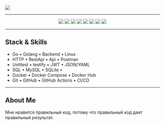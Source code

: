 <img src="https://capsule-render.vercel.app/api?type=waving&height=150&color=50ba4e&text=Hi%20there! 𝙸'𝚖 Ilya&fontAlign=60&animation=fadeIn&reversal=false&fontColor=595959&fontSize=40&descAlignY=50&section=header&fontAlignY=38" />

---

<p align="center">
  <img src="https://img.shields.io/badge/Go-00ADD8?style=for-the-badge&logo=go&logoColor=white"/>
  <img src="https://img.shields.io/badge/Linux-FCC624?style=for-the-badge&logo=linux&logoColor=white"/>
  <img src="https://img.shields.io/badge/mysql-4479A1-00ADD8?style=for-the-badge&logo=mysql&logoColor=white"/>
  
  <img src="https://img.shields.io/badge/Git-F05032?style=for-the-badge&logo=git&logoColor=white"/>
  <img src="https://img.shields.io/badge/Sqlite-003B57?style=for-the-badge&logo=sqlite&logoColor=white"/>
 
  <img src="https://img.shields.io/badge/Docker-2496ED?style=for-the-badge&logo=docker&logoColor=white"/>
  <img src="https://img.shields.io/badge/Github-181717?style=for-the-badge&logo=github&logoColor=white"/>
  <img src="https://img.shields.io/badge/REST%20API-%23266999.svg?style=for-the-badge"/>
</p>

---

## Stack & Skills

- Go • Golang • Backend • Linux 
- HTTP • RestApi • Api • Postman 
- Unittest • testify • JWT • JSON/YAML 
- SQL • MySQL • SQLite • 
- Docker • Docker Compose • Docker Hub 
- Git • GitHub • GitHub Actions • CI/CD 

---

## About Me

Мне нравится правильный код, потому что правильный код дает правильный результат.

  

